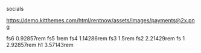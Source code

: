 socials
<i className="fa fa-facebook"></i>

<i className="fa fa-twitter"></i>
<i className="fa fa-instagram"></i>
<i className="fa fa-linkedin"></i>

<!-- company details -->
<i className="fa-solid fa-square-phone"></i>
<i className="fa-solid fa-envelope-open"></i>
<i className="fa-solid fa-location-dot"></i>

<!-- cta -->
<i className="fa-solid fa-magnifying-glass"></i>



<!-- payments -->
https://demo.kitthemes.com/html/rentnow/assets/images/payments@2x.png

<!-- Car cards/ info icons -->

<!-- rating -->
<i className="fa-solid fa-star"></i>
<!-- rating empty -->
<i className="fa-light fa-star"></i>

<!-- passengers -->
<i className="fa-light fa-car-side"></i>

<!-- gas -->
<i className="fa-light fa-gas-pump"></i>

<!-- doors -->
<i className="fa-light fa-door-closed"></i>

fs6 0.92857rem
fs5 1rem
fs4 1.14286rem
fs3 1.5rem
fs2 2.21429rem
fs 1 2.92857rem
h1 3.57143rem
